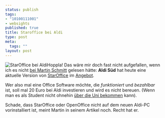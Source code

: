 ```yaml
--- 
status: publish
tags: 
- "10100111001"
- websights
published: true
title: Staroffice bei Aldi
type: post
meta: 
  tags: ""
layout: post
---
```

<img src='http://fredericiana.de/uploads/050309staroffice.jpg' alt='StarOffice bei Aldi' class="alignright border" />Hoppla! Das wäre mir doch fast nicht aufgefallen, wenn ich es nicht <a href="http://www.scsy.de/~mas/archiv/000520.html">bei Martin Schmitt</a> gelesen hätte: <strong>Aldi Süd</strong> hat heute eine aktuelle Version von <a href="http://www.sun.com/software/star/staroffice/index.xml">StarOffice</a> im <a href="http://germany.aldi.com/product_special/product_1011.html">Angebot</a>.

Wer also mal eine Office Software möchte, die <em>funktioniert</em> und <em>bezahlbar</em> ist, soll mal 20 Euro bei Aldi investieren und wird es nicht bereuen. (Wenn man es als Student nicht ohnehin <a href="http://atiswww.ira.uka.de/informatik/atis/itdienste/software/staroffice.html">über die Uni bekommen</a> kann).

Schade, dass StarOffice oder OpenOffice nicht auf dem neuen Aldi-PC vorinstalliert ist, meint Martin in seinem Artikel noch. Recht hat er.
